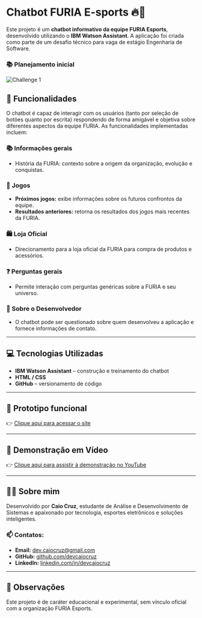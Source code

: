 # Chatbot FURIA E-sports 🔥🤖

Este projeto é um **chatbot informativo da equipe FURIA Esports**, desenvolvido utilizando o **IBM Watson Assistant**. A aplicação foi criada como parte de um desafio técnico para vaga de estágio Engenharia de Software.

### 📚 Planejamento inicial
![Challenge 1](https://github.com/user-attachments/assets/138beb90-cfac-48e4-a729-5eefd97b3282)


## 🚀 Funcionalidades

O chatbot é capaz de interagir com os usuários (tanto por seleção de botões quanto por escrita) respondendo de forma amigável e objetiva sobre diferentes aspectos da equipe FURIA. As funcionalidades implementadas incluem:

### 📚 Informações gerais
- História da FURIA: contexto sobre a origem da organização, evolução e conquistas.

### 📅 Jogos
- **Próximos jogos:** exibe informações sobre os futuros confrontos da equipe.
- **Resultados anteriores:** retorna os resultados dos jogos mais recentes da FURIA.

### 🛍️ Loja Oficial
- Direcionamento para a loja oficial da FURIA para compra de produtos e acessórios.

### ❓ Perguntas gerais
- Permite interação com perguntas genéricas sobre a FURIA e seu universo.

### 👤 Sobre o Desenvolvedor
- O chatbot pode ser questionado sobre quem desenvolveu a aplicação e fornece informações de contato.

---

## 💻 Tecnologias Utilizadas

- **IBM Watson Assistant** – construção e treinamento do chatbot
- **HTML / CSS**
- **GitHub** – versionamento de código

---

## 🚀 Prototipo funcional

👉 [Clique aqui para acessar o site](https://devcaiocruz.github.io/chatbot/)

---

## 🎥 Demonstração em Vídeo

👉 [Clique aqui para assistir à demonstração no YouTube](https://youtu.be/YnW97LiHnVo)  


---

## 👨‍💻 Sobre mim

Desenvolvido por **Caio Cruz**, estudante de Análise e Desenvolvimento de Sistemas e apaixonado por tecnologia, esportes eletrônicos e soluções inteligentes.

### 📫 Contatos:

- **Email:** dev.caiocruz@gmail.com
- **GitHub:** [github.com/devcaiocruz](https://github.com/devcaiocruz)  
- **LinkedIn:** [linkedin.com/in/devcaiocruz](https://www.linkedin.com/in/devcaiocruz)

---

## 📌 Observações

Este projeto é de caráter educacional e experimental, sem vínculo oficial com a organização FURIA Esports.

